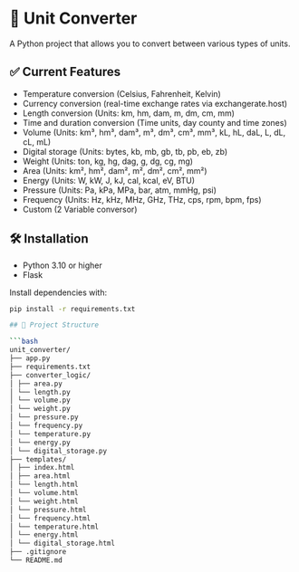 # 🔄 Unit Converter

A Python project that allows you to convert between various types of units.  

## ✅ Current Features

- Temperature conversion (Celsius, Fahrenheit, Kelvin)
- Currency conversion (real-time exchange rates via exchangerate.host)
- Length conversion (Units: km, hm, dam, m, dm, cm, mm)
- Time and duration conversion (Time units, day county and time zones)
- Volume (Units: km³, hm³, dam³, m³, dm³, cm³, mm³, kL, hL, daL, L, dL, cL, mL)
- Digital storage (Units: bytes, kb, mb, gb, tb, pb, eb, zb)
- Weight (Units: ton, kg, hg, dag, g, dg, cg, mg)
- Area (Units: km², hm², dam², m², dm², cm², mm²)
- Energy (Units: W, kW, J, kJ, cal, kcal, eV, BTU)
- Pressure (Units: Pa, kPa, MPa, bar, atm, mmHg, psi)
- Frequency (Units: Hz, kHz, MHz, GHz, THz, cps, rpm, bpm, fps)
- Custom (2 Variable conversor)

## 🛠️ Installation

- Python 3.10 or higher
- Flask

Install dependencies with:

```bash
pip install -r requirements.txt

## 📁 Project Structure

```bash
unit_converter/
├── app.py
├── requirements.txt
├── converter_logic/
│ ├── area.py
│ └── length.py
│ └── volume.py
│ └── weight.py
│ └── pressure.py
│ └── frequency.py
│ └── temperature.py
│ └── energy.py
│ └── digital_storage.py
├── templates/
│ ├── index.html
│ ├── area.html
│ └── length.html
│ └── volume.html
│ └── weight.html
│ └── pressure.html
│ └── frequency.html
│ └── temperature.html
│ └── energy.html
│ └── digital_storage.html
├── .gitignore           
└── README.md             

